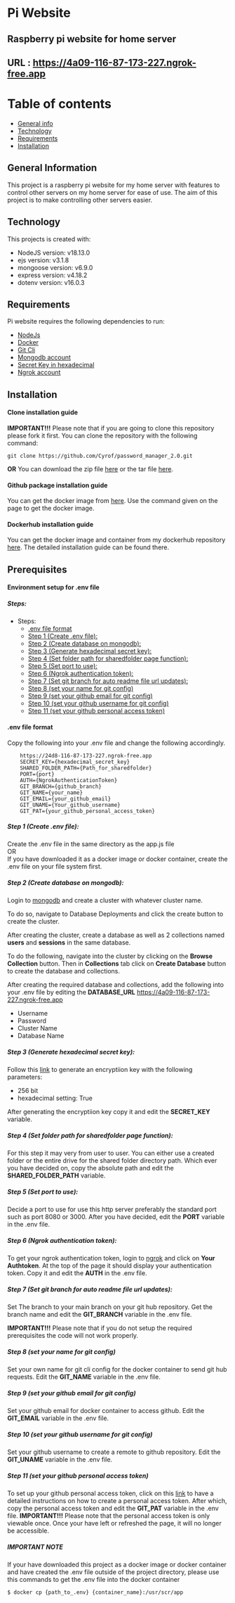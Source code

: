 # Pi Website
## Raspberry pi website for home server
## URL : https://4a09-116-87-173-227.ngrok-free.app
# Table of contents
* [General info](#general-information)
* [Technology](#technology)
* [Requirements](#requirements)
* [Installation](#installation)

## General Information
This project is a raspberry pi website for my home server with features to control other servers on my home server for ease of use.
The aim of this project is to make controlling other servers easier.

## Technology
This projects is created with:
* NodeJS version: v18.13.0
* ejs version: v3.1.8
* mongoose version: v6.9.0
* express version: v4.18.2
* dotenv version: v16.0.3

## Requirements
Pi website requires the following dependencies to run:
* [NodeJs](https://nodejs.org/en)
* [Docker](https://www.docker.com)
* [Git Cli](https://git-scm.com/downloads)
* [Mongodb account](https://www.mongodb.com)
* [Secret Key in hexadecimal](https://www.allkeysgenerator.com/Random/Security-Encryption-Key-Generator.aspx)
* [Ngrok account](https://ngrok.com)

## Installation
#### Clone installation guide
**IMPORTANT!!!** Please note that if you are going to clone this repository please fork it first.
You can clone the repository with the following command:
```console
git clone https://github.com/Cyrof/password_manager_2.0.git
```
**OR** 
You can download the zip file [here](https://github.com/Cyrof/pi_website/archive/refs/tags/v0.2-beta.zip) or the tar file [here](https://github.com/Cyrof/pi_website/archive/refs/tags/v0.2-beta.tar.gz).

#### Github package installation guide
You can get the docker image from [here](https://github.com/Cyrof/pi_website/pkgs/container/pi-website). Use the command given on the page to get the docker image.

#### Dockerhub installation guide
You can get the docker image and container from my dockerhub repository [here](https://hub.docker.com/repository/docker/cyrof/pi_website_docker/general). The detailed installation guide can be found there.


## Prerequisites
#### Environment setup for .env file
##### Steps:
  - Steps:
    - [.env file format](#env-file-format)
    - [Step 1 (Create .env file):](#step-1-create-env-file)
    - [Step 2 (Create database on mongodb):](#step-2-create-database-on-mongodb)
    - [Step 3 (Generate hexadecimal secret key):](#step-3-generate-hexadecimal-secret-key)
    - [Step 4 (Set folder path for sharedfolder page function):](#step-4-set-folder-path-for-sharedfolder-page-function)
    - [Step 5 (Set port to use):](#step-5-set-port-to-use)
    - [Step 6 (Ngrok authentication token):](#step-6-ngrok-authentication-token)
    - [Step 7 (Set git branch for auto readme file url updates):](#step-7-set-git-branch-for-auto-readme-file-url-updates)
    - [Step 8 (set your name for git config)](#step-8-set-your-name-for-git-config)
    - [Step 9 (set your github email for git config)](#step-9-set-your-github-email-for-git-config)
    - [Step 10 (set your github username for git config)](#step-10-set-your-github-username-for-git-config)
    - [Step 11 (set your github personal access token)](#step-11-set-your-github-personal-access-token)

#### .env file format
Copy the following into your .env file and change the following accordingly.
```environment
    https://24d8-116-87-173-227.ngrok-free.app
    SECRET_KEY={hexadecimal_secret_key}
    SHARED_FOLDER_PATH={Path_for_sharedfolder}
    PORT={port}
    AUTH={NgrokAuthenticationToken}
    GIT_BRANCH={github_branch}
    GIT_NAME={your_name}
    GIT_EMAIL={your_github_email}
    GIT_UNAME={Your_github_username}
    GIT_PAT={your_github_personal_access_token}
```

##### Step 1 (Create .env file):
Create the .env file in the same directory as the app.js file
<br>
OR
<br>
If you have downloaded it as a docker image or docker container, create the .env file on your file system first.

##### Step 2 (Create database on mongodb):
Login to [mongodb](https://www.mongodb.com) and create a cluster with whatever cluster name. 

To do so, navigate to Database Deployments and click the create button to create the cluster.

After creating the cluster, create a database as well as 2 collections named **users** and **sessions** in the same database.

To do the following, navigate into the cluster by clicking on the **Browse Collection** button. Then in **Collections** tab click on **Create Database** button to create the database and collections.

After creating the required database and collections, add the following into your .env file by editing the **DATABASE_URL** https://4a09-116-87-173-227.ngrok-free.app
* Username
* Password
* Cluster Name
* Database Name


##### Step 3 (Generate hexadecimal secret key):
Follow this [link](https://www.allkeysgenerator.com/Random/Security-Encryption-Key-Generator.aspx) to generate an encryptiion key with the following parameters:
* 256 bit
* hexadecimal setting: True

After generating the encryptiion key copy it and edit the **SECRET_KEY** variable.

##### Step 4 (Set folder path for sharedfolder page function):
For this step it may very from user to user. You can either use a created folder or the entire drive for the shared folder directory path.
Which ever you have decided on, copy the absolute path and edit the **SHARED_FOLDER_PATH** variable.

##### Step 5 (Set port to use):
Decide a port to use for use this http server preferably the standard port such as port 8080 or 3000. After you have decided, edit the **PORT** variable in the .env file.

##### Step 6 (Ngrok authentication token):
To get your ngrok authentication token, login to [ngrok](https://ngrok.com) and click on **Your Authtoken**. 
At the top of the page it should display your authentication token. Copy it and edit the **AUTH** in the .env file.

##### Step 7 (Set git branch for auto readme file url updates):
Set The branch to your main branch on your git hub repository. Get the branch name and edit the **GIT_BRANCH** variable in the .env file.

**IMPORTANT!!!** Please note that if you do not setup the required prerequisites the code will not work properly.

##### Step 8 (set your name for git config)
Set your own name for git cli config for the docker container to send git hub requests. Edit the **GIT_NAME** variable in the .env file.

##### Step 9 (set your github email for git config)
Set your github email for docker container to access github. Edit the **GIT_EMAIL** variable in the .env file.

##### Step 10 (set your github username for git config)
Set your github username to create a remote to github repository. Edit the **GIT_UNAME** variable in the .env file.

##### Step 11 (set your github personal access token)
To set up your github personal access token, click on this [link](https://docs.github.com/en/enterprise-server@3.4/authentication/keeping-your-account-and-data-secure/creating-a-personal-access-token) to have a detailed instructions on how to create a personal access token. After which, copy the personal access token and edit the **GIT_PAT** variable in the .env file.
**IMPORTANT!!!** Please note that the personal access token is only viewable once. Once your have left or refreshed the page, it will no longer be accessible.

##### IMPORTANT NOTE
If your have downloaded this project as a docker image or docker container and have created the .env file outside of the project directory, please use this commands to get the .env file into the docker container
``` console
$ docker cp {path_to_.env} {container_name}:/usr/scr/app
```